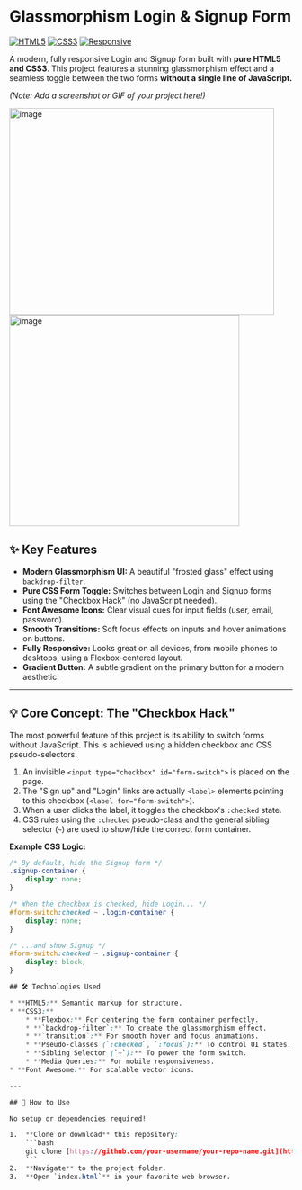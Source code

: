 # Glassmorphism Login & Signup Form

[![HTML5](https://img.shields.io/badge/HTML5-E34F26?style=for-the-badge&logo=html5&logoColor=white)](https://en.wikipedia.org/wiki/HTML5)
[![CSS3](https://img.shields.io/badge/CSS3-1572B6?style=for-the-badge&logo=css3&logoColor=white)](https://en.wikipedia.org/wiki/CSS)
[![Responsive](https://img.shields.io/badge/Responsive-Yes-brightgreen?style=for-the-badge&logo=data:image/svg+xml;base64,PHN2ZyB4bWxucz0iaHR0cDovL3d3dy53My5vcmcvMjAwMC9zdmciIHZpZXdCb3g9IjAgMCAyNCAyNCIgZmlsbD0id2hpdGUiPjxwYXRoIGQ0IDZoMTR2MTJING0xMC04djZoNFY5bS05IDB2MWgyVjltLTcgMHY2aDR2LTZINHoiLz48cGF0aCBkPSJNMjAgMkg0Yy0xLjEgMC0yIC45LTIgMnYxNmMwIDEuMS45IDIgMiAyaDE2YzEuMSAwIDItLjkgMi0yVjRjMC0xLjEtLjktMi0yLTJ6bTAgMThINGYtMiAyVjRjMC0xLjEuOS0yIDItMmgxNmMxLjEgMCAyIC45IDIgMnYxNmYyLTJ6Ii8+PC9zdmc+)](https://www.w3schools.com/css/css_rwd_intro.asp)

A modern, fully responsive Login and Signup form built with **pure HTML5 and CSS3**. This project features a stunning glassmorphism effect and a seamless toggle between the two forms **without a single line of JavaScript.**


*(Note: Add a screenshot or GIF of your project here!)*

<img width="471" height="368" alt="image" src="https://github.com/user-attachments/assets/d6544d93-44e0-4ff1-b41a-3f0f9fbe2b51" /><img width="409" height="376" alt="image" src="https://github.com/user-attachments/assets/ec0d5b00-c609-47cb-9bff-4771a4804763" />



## ✨ Key Features

* **Modern Glassmorphism UI:** A beautiful "frosted glass" effect using `backdrop-filter`.
* **Pure CSS Form Toggle:** Switches between Login and Signup forms using the "Checkbox Hack" (no JavaScript needed).
* **Font Awesome Icons:** Clear visual cues for input fields (user, email, password).
* **Smooth Transitions:** Soft focus effects on inputs and hover animations on buttons.
* **Fully Responsive:** Looks great on all devices, from mobile phones to desktops, using a Flexbox-centered layout.
* **Gradient Button:** A subtle gradient on the primary button for a modern aesthetic.

---

## 💡 Core Concept: The "Checkbox Hack"

The most powerful feature of this project is its ability to switch forms without JavaScript. This is achieved using a hidden checkbox and CSS pseudo-selectors.

1.  An invisible `<input type="checkbox" id="form-switch">` is placed on the page.
2.  The "Sign up" and "Login" links are actually `<label>` elements pointing to this checkbox (`<label for="form-switch">`).
3.  When a user clicks the label, it toggles the checkbox's `:checked` state.
4.  CSS rules using the `:checked` pseudo-class and the general sibling selector (`~`) are used to show/hide the correct form container.

**Example CSS Logic:**
```css
/* By default, hide the Signup form */
.signup-container {
    display: none;
}

/* When the checkbox is checked, hide Login... */
#form-switch:checked ~ .login-container {
    display: none;
}

/* ...and show Signup */
#form-switch:checked ~ .signup-container {
    display: block;
}

## 🛠️ Technologies Used

* **HTML5:** Semantic markup for structure.
* **CSS3:**
    * **Flexbox:** For centering the form container perfectly.
    * **`backdrop-filter`:** To create the glassmorphism effect.
    * **`transition`:** For smooth hover and focus animations.
    * **Pseudo-classes (`:checked`, `:focus`):** To control UI states.
    * **Sibling Selector (`~`):** To power the form switch.
    * **Media Queries:** For mobile responsiveness.
* **Font Awesome:** For scalable vector icons.

---

## 🚀 How to Use

No setup or dependencies required!

1.  **Clone or download** this repository:
    ```bash
    git clone [https://github.com/your-username/your-repo-name.git](https://github.com/your-username/your-repo-name.git)
    ```
2.  **Navigate** to the project folder.
3.  **Open `index.html`** in your favorite web browser.
